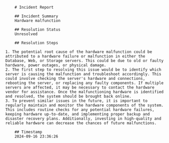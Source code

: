 
        # Incident Report

        ## Incident Summary
        Hardware malfunction

        ## Resolution Status
        Unresolved

        ## Resolution Steps
        
    1. The potential root cause of the hardware malfunction could be attributed to a hardware failure or malfunction in either the Database, Web, or Storage servers. This could be due to old or faulty hardware, power outages, or physical damage.
    2. The first step to resolving this issue would be to identify which server is causing the malfunction and troubleshoot accordingly. This could involve checking the server's hardware and connections, rebooting the server, or replacing any faulty components. If multiple servers are affected, it may be necessary to contact the hardware vendor for assistance. Once the malfunctioning hardware is identified and resolved, the system should be brought back online.
    3. To prevent similar issues in the future, it is important to regularly maintain and monitor the hardware components of the system. This includes routine checks for any potential hardware failures, keeping hardware up-to-date, and implementing proper backup and disaster recovery plans. Additionally, investing in high-quality and reliable hardware can decrease the chances of future malfunctions.

        ## Timestamp
        2024-09-16 23:36:26
        